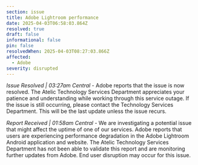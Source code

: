 ```yaml
---
section: issue
title: Adobe Lightroom performance
date: 2025-04-03T06:58:03.864Z
resolved: true
draft: false
informational: false
pin: false
resolvedWhen: 2025-04-03T08:27:03.866Z
affected:
  - Adobe
severity: disrupted
---
```

*Issue Resolved | 03:27am Central* - Adobe reports that the issue is now resolved. The Atelic Technology Services Department appreciates your patience and understanding while working through this service outage. If the issue is still occurring, please contact the Technology Services Department. This will be the last update unless the issue recurs.

*Report Received | 01:58am Central* - We are investigating a potential issue that might affect the uptime of one of our services. Adobe reports that users are experiencing performance degradation in the Adobe Lightroom Android application and website. The Atelic Technology Services Department has not been able to validate this report and are monitoring further updates from Adobe. End user disruption may occur for this issue.